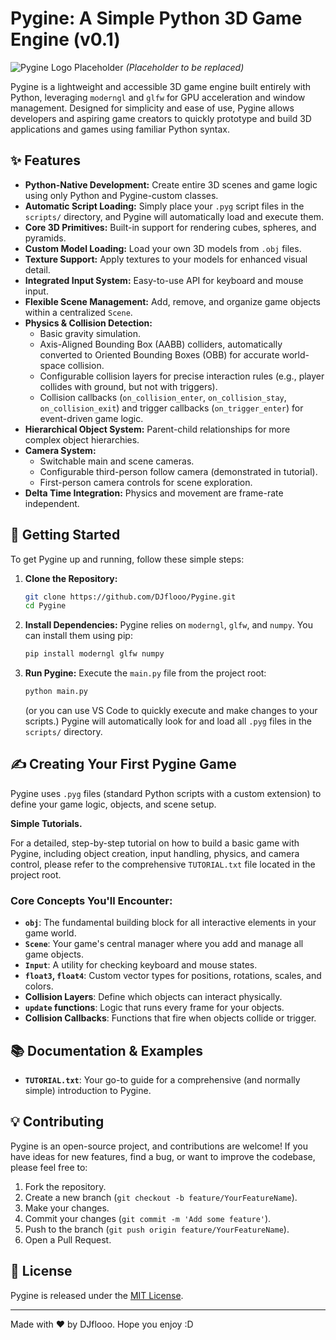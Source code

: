# Pygine: A Simple Python 3D Game Engine (v0.1)

![Pygine Logo Placeholder](https://via.placeholder.com/600x300?text=Pygine+Engine+Screenshot+or+Logo)
*(Placeholder to be replaced)*

Pygine is a lightweight and accessible 3D game engine built entirely with Python, leveraging `moderngl` and `glfw` for GPU acceleration and window management. Designed for simplicity and ease of use, Pygine allows developers and aspiring game creators to quickly prototype and build 3D applications and games using familiar Python syntax.

## ✨ Features

* **Python-Native Development:** Create entire 3D scenes and game logic using only Python and Pygine-custom classes.
* **Automatic Script Loading:** Simply place your `.pyg` script files in the `scripts/` directory, and Pygine will automatically load and execute them.
* **Core 3D Primitives:** Built-in support for rendering cubes, spheres, and pyramids.
* **Custom Model Loading:** Load your own 3D models from `.obj` files.
* **Texture Support:** Apply textures to your models for enhanced visual detail.
* **Integrated Input System:** Easy-to-use API for keyboard and mouse input.
* **Flexible Scene Management:** Add, remove, and organize game objects within a centralized `Scene`.
* **Physics & Collision Detection:**
    * Basic gravity simulation.
    * Axis-Aligned Bounding Box (AABB) colliders, automatically converted to Oriented Bounding Boxes (OBB) for accurate world-space collision.
    * Configurable collision layers for precise interaction rules (e.g., player collides with ground, but not with triggers).
    * Collision callbacks (`on_collision_enter`, `on_collision_stay`, `on_collision_exit`) and trigger callbacks (`on_trigger_enter`) for event-driven game logic.
* **Hierarchical Object System:** Parent-child relationships for more complex object hierarchies.
* **Camera System:**
    * Switchable main and scene cameras.
    * Configurable third-person follow camera (demonstrated in tutorial).
    * First-person camera controls for scene exploration.
* **Delta Time Integration:** Physics and movement are frame-rate independent.

## 🚀 Getting Started

To get Pygine up and running, follow these simple steps:

1.  **Clone the Repository:**
    ```bash
    git clone https://github.com/DJflooo/Pygine.git
    cd Pygine
    ```

2.  **Install Dependencies:**
    Pygine relies on `moderngl`, `glfw`, and `numpy`. You can install them using pip:
    ```bash
    pip install moderngl glfw numpy
    ```

3.  **Run Pygine:**
    Execute the `main.py` file from the project root:
    ```bash
    python main.py
    ```
    (or you can use VS Code to quickly execute and make changes to your scripts.)
    Pygine will automatically look for and load all `.pyg` files in the `scripts/` directory.

## ✍️ Creating Your First Pygine Game

Pygine uses `.pyg` files (standard Python scripts with a custom extension) to define your game logic, objects, and scene setup.

**Simple Tutorials.**

For a detailed, step-by-step tutorial on how to build a basic game with Pygine, including object creation, input handling, physics, and camera control, please refer to the comprehensive `TUTORIAL.txt` file located in the project root.

### Core Concepts You'll Encounter:

* **`obj`**: The fundamental building block for all interactive elements in your game world.
* **`Scene`**: Your game's central manager where you add and manage all game objects.
* **`Input`**: A utility for checking keyboard and mouse states.
* **`float3`, `float4`**: Custom vector types for positions, rotations, scales, and colors.
* **Collision Layers**: Define which objects can interact physically.
* **`update` functions**: Logic that runs every frame for your objects.
* **Collision Callbacks**: Functions that fire when objects collide or trigger.

## 📚 Documentation & Examples

* **`TUTORIAL.txt`**: Your go-to guide for a comprehensive (and normally simple) introduction to Pygine.

## 💡 Contributing

Pygine is an open-source project, and contributions are welcome! If you have ideas for new features, find a bug, or want to improve the codebase, please feel free to:

1.  Fork the repository.
2.  Create a new branch (`git checkout -b feature/YourFeatureName`).
3.  Make your changes.
4.  Commit your changes (`git commit -m 'Add some feature'`).
5.  Push to the branch (`git push origin feature/YourFeatureName`).
6.  Open a Pull Request.

## 📄 License

Pygine is released under the [MIT License](LICENSE.md).

---

Made with ❤️ by DJflooo.
Hope you enjoy :D
